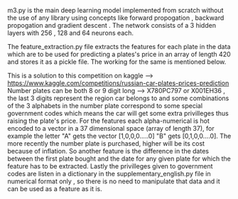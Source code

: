 m3.py is the main deep learning model implemented from scratch without the use of any library using concepts like forward propogation , backward propogation and gradient descent . The network consists of a 3 hidden layers with 256 , 128 and 64 neurons each.

The feature_extraction.py file extracts the features for each plate in the data which are to be used for predicting a plates's price in an array of length 420 and stores it as a pickle file. The working for the same is mentioned below.

This is a solution to this competition on kaggle --> https://www.kaggle.com/competitions/russian-car-plates-prices-prediction
Number plates can be both 8 or 9 digit long -->  X780PC797 or X001EH36 , the last 3 digits represent the region car belongs to and some combinations of the 3 alphabets in the number plate correspond to some special government codes which means the car will get some extra privilleges thus raising the plate's price.
For the features each alpha-numerical is hot encoded to a vector in a 37 dimensional space (array of length 37), for example the letter "A" gets the vector [1,0,0,0.....0] "B" gets [0,1,0,0....0].
The more recently the number plate is purchased, higher will be its cost because of inflation. So another feature is the difference in the dates between the first plate bought and the date for any given plate for which the feature has to be extracted.
Lastly the privilleges given to government codes are listen in a dictionary in the supplementary_english.py file in numerical format only , so there is no need to manipulate that data and it can be used as a feature as it is.

